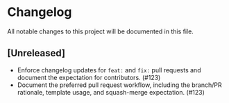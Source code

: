 # Changelog

All notable changes to this project will be documented in this file.

## [Unreleased]
- Enforce changelog updates for `feat:` and `fix:` pull requests and document the expectation for contributors. (#123)
- Document the preferred pull request workflow, including the branch/PR rationale, template usage, and squash-merge expectation. (#123)
